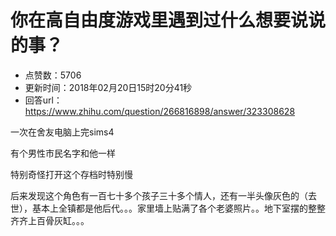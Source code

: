 # 你在高自由度游戏里遇到过什么想要说说的事？
- 点赞数：5706
- 更新时间：2018年02月20日15时20分41秒
- 回答url：https://www.zhihu.com/question/266816898/answer/323308628
<body>
 <p data-pid="gHIwWgDb">一次在舍友电脑上完sims4</p>
 <p data-pid="yw2lLkPT">有个男性市民名字和他一样</p>
 <p data-pid="YDY3AKb1">特别奇怪打开这个存档时特别慢</p>
 <p data-pid="f4E0C3lr">后来发现这个角色有一百七十多个孩子三十多个情人，还有一半头像灰色的（去世），基本上全镇都是他后代。。。家里墙上贴满了各个老婆照片。。地下室摆的整整齐齐上百骨灰缸。。。</p>
</body>